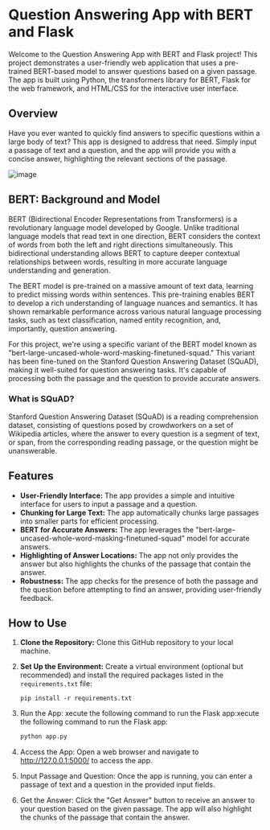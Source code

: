 
# Question Answering App with BERT and Flask

Welcome to the Question Answering App with BERT and Flask project! This project demonstrates a user-friendly web application that uses a pre-trained BERT-based model to answer questions based on a given passage. The app is built using Python, the transformers library for BERT, Flask for the web framework, and HTML/CSS for the interactive user interface.


## Overview

Have you ever wanted to quickly find answers to specific questions within a large body of text? This app is designed to address that need. Simply input a passage of text and a question, and the app will provide you with a concise answer, highlighting the relevant sections of the passage.

![image](https://github.com/Ananya01Agrawal/BERT-Question-Answering/assets/99130567/59bd4c75-d852-4cbc-b7df-def57052fe43)


## BERT: Background and Model

BERT (Bidirectional Encoder Representations from Transformers) is a revolutionary language model developed by Google. Unlike traditional language models that read text in one direction, BERT considers the context of words from both the left and right directions simultaneously. This bidirectional understanding allows BERT to capture deeper contextual relationships between words, resulting in more accurate language understanding and generation.

The BERT model is pre-trained on a massive amount of text data, learning to predict missing words within sentences. This pre-training enables BERT to develop a rich understanding of language nuances and semantics. It has shown remarkable performance across various natural language processing tasks, such as text classification, named entity recognition, and, importantly, question answering.

For this project, we're using a specific variant of the BERT model known as "bert-large-uncased-whole-word-masking-finetuned-squad." This variant has been fine-tuned on the Stanford Question Answering Dataset (SQuAD), making it well-suited for question answering tasks. It's capable of processing both the passage and the question to provide accurate answers.


### What is SQuAD?

Stanford Question Answering Dataset (SQuAD) is a reading comprehension dataset, consisting of questions posed by crowdworkers on a set of Wikipedia articles, where the answer to every question is a segment of text, or span, from the corresponding reading passage, or the question might be unanswerable.


## Features

- **User-Friendly Interface:** The app provides a simple and intuitive interface for users to input a passage and a question.
- **Chunking for Large Text:** The app automatically chunks large passages into smaller parts for efficient processing.
- **BERT for Accurate Answers:** The app leverages the "bert-large-uncased-whole-word-masking-finetuned-squad" model for accurate answers.
- **Highlighting of Answer Locations:** The app not only provides the answer but also highlights the chunks of the passage that contain the answer.
- **Robustness:** The app checks for the presence of both the passage and the question before attempting to find an answer, providing user-friendly feedback.

## How to Use

1. **Clone the Repository:** Clone this GitHub repository to your local machine.

2. **Set Up the Environment:** Create a virtual environment (optional but recommended) and install the required packages listed in the `requirements.txt` file:
   
   ```
   pip install -r requirements.txt
   ```

3. Run the App: xecute the following command to run the Flask app:xecute the following command to run the Flask app:

    ```bash
    python app.py
    ```


4. Access the App: Open a web browser and navigate to http://127.0.0.1:5000/ to access the app.

5. Input Passage and Question: Once the app is running, you can enter a passage of text and a question in the provided input fields.

6. Get the Answer: Click the "Get Answer" button to receive an answer to your question based on the given passage. The app will also highlight the chunks of the passage that contain the answer.
